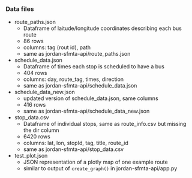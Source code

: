 ### Data files

- route_paths.json
  - Dataframe of laitude/longitude coordinates describing each bus route
  - 86 rows
  - columns: tag (rout id), path
  - same as jordan-sfmta-api/route_paths.json
- schedule_data.json
  - Dataframe of times each stop is scheduled to have a bus
  - 404 rows
  - columns: day, route_tag, times, direction
  - same as jordan-sfmta-api/schedule_data.json
- schedule_data_new.json
  - updated version of schedule_data.json, same columns
  - 416 rows
  - same as jordan-sfmta-api/schedule_data_new.json
- stop_data.csv
  - Dataframe of individual stops, same as route_info.csv but missing the dir column
  - 6420 rows
  - columns: lat, lon, stopId, tag, title, route_id
  - same as jordan-sfmta-api/stop_data.csv
- test_plot.json
  - JSON representation of a plotly map of one example route
  - similar to output of `create_graph()` in jordan-sfmta-api/app.py
